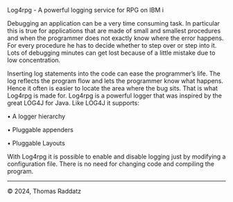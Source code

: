 Log4rpg - A powerful logging service for RPG on IBM i

Debugging an application can be a very time consuming task. In particular this is true for applications that are made of small and smallest procedures and when the programmer does not exactly know where the error happens. For every procedure he has to decide whether to step over or step into it. Lots of debugging minutes can get lost because of a little mistake due to low concentration.

Inserting log statements into the code can ease the programmer’s life. The log reflects the program flow and lets the programmer know what happens. Hence it often is easier to locate the area where the bug sits.
That is what Log4rpg is made for. Log4rpg is a powerful logger that was inspired by the great LOG4J for Java. Like LOG4J it supports:

•	A logger hierarchy

•	Pluggable appenders

•	Pluggable Layouts

With Log4rpg it is possible to enable and disable logging just by modifying a configuration file. There is no need for changing code and compiling the program.

---

© 2024, Thomas Raddatz
